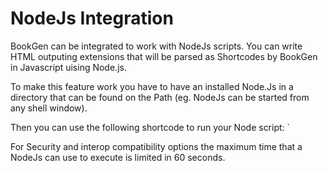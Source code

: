 # NodeJs Integration

BookGen can be integrated to work with NodeJs scripts. You can write HTML outputing extensions that will be parsed as Shortcodes by BookGen in Javascript uising Node.js.

To make this feature work you have to have an installed Node.Js in a directory that can be found on the Path (eg. NodeJs can be started from any shell window).

Then you can use the following shortcode to run your Node script: `<!--{NodeJs script.js}-->

For Security and interop compatibility options the maximum time that a NodeJs can use to execute is limited in 60 seconds.